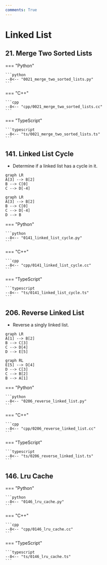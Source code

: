 ```yaml
---
comments: True
---
```


# Linked List

## 21. Merge Two Sorted Lists

=== "Python"

    ```python
    --8<-- "0021_merge_two_sorted_lists.py"
    ```

=== "C++"

    ```cpp
    --8<-- "cpp/0021_merge_two_sorted_lists.cc"
    ```

=== "TypeScript"

    ```typescript
    --8<-- "ts/0021_merge_two_sorted_lists.ts"
    ```

## 141. Linked List Cycle

-   Determine if a linked list has a cycle in it.

```mermaid
graph LR
A[3] --> B[2]
B --> C[0]
C --> D[-4]
```

```mermaid
graph LR
A[3] --> B[2]
B --> C[0]
C --> D[-4]
D --> B
```

=== "Python"

    ```python
    --8<-- "0141_linked_list_cycle.py"
    ```

=== "C++"

    ```cpp
    --8<-- "cpp/0141_linked_list_cycle.cc"
    ```

=== "TypeScript"

    ```typescript
    --8<-- "ts/0141_linked_list_cycle.ts"
    ```

## 206. Reverse Linked List

-   Reverse a singly linked list.

```mermaid
graph LR
A[1] --> B[2]
B --> C[3]
C --> D[4]
D --> E[5]
```

```mermaid
graph RL
E[5] --> D[4]
D --> C[3]
C --> B[2]
B --> A[1]
```

=== "Python"

    ```python
    --8<-- "0206_reverse_linked_list.py"
    ```

=== "C++"

    ```cpp
    --8<-- "cpp/0206_reverse_linked_list.cc"
    ```

=== "TypeScript"

    ```typescript
    --8<-- "ts/0206_reverse_linked_list.ts"
    ```

## 146. Lru Cache

=== "Python"

    ```python
    --8<-- "0146_lru_cache.py"
    ```

=== "C++"

    ```cpp
    --8<-- "cpp/0146_lru_cache.cc"
    ```

=== "TypeScript"

    ```typescript
    --8<-- "ts/0146_lru_cache.ts"
    ```

